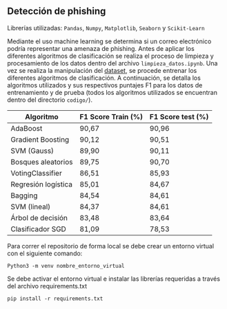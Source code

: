 ## Detección de phishing

Librerías utilizadas: `Pandas`, `Numpy`, `Matplotlib`, `Seaborn` y `Scikit-Learn`

Mediante el uso machine learning se determina si un correo electrónico podría representar una amenaza de phishing. Antes de aplicar los diferentes algoritmos de clasificación se realiza el proceso de limpieza y procesamiento de los datos dentro del archivo `limpieza_datos.ipynb`. Una vez se realiza la manipulación del [dataset](https://www.kaggle.com/datasets/shashwatwork/web-page-phishing-detection-dataset), se procede entrenar los diferentes algoritmos de clasificación. A continuación, se detalla los algoritmos utilizados y sus respectivos puntajes F1 para los datos de entrenamiento y de prueba (todos los algoritmos utilizados se encuentran dentro del directorio `codigo/`).

| Algoritmo             | F1 Score Train (%) | F1 Score test (%) |
|-----------------------|--------------------|-------------------|
| AdaBoost              | 90,67              | 90,96             |
| Gradient   Boosting   | 90,12              | 90,51             |
| SVM (Gauss)           | 89,90              | 90,11             |
| Bosques   aleatorios  | 89,75              | 90,70             |
| VotingClassifier      | 86,51              | 85,93             |
| Regresión   logística | 85,01              | 84,67             |
| Bagging               | 84,54              | 84,61             |
| SVM (lineal)          | 84,37              | 84,61             |
| Árbol de   decisión   | 83,48              | 83,64             |
| Clasificador   SGD    | 81,09              | 78,53             |

Para correr el repositorio de forma local se debe crear un entorno virtual con el siguiente comando:

    Python3 -m venv nombre_entorno_virtual

Se debe activar el entorno virtual e instalar las librerías requeridas a través del archivo requirements.txt

    pip install -r requirements.txt
